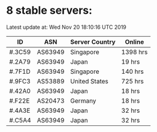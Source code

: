 # 8 stable servers:

Latest update at: Wed Nov 20 18:10:16 UTC 2019

| ID | ASN | Server Country | Online |
| -- | --- | -------------- | ------ |
| #.3C59 | AS63949 | Singapore | 1398 hrs |
| #.2A79 | AS63949 | Japan | 19 hrs |
| #.7F1D | AS63949 | Singapore | 140 hrs |
| #.9FC3 | AS53889 | United States | 725 hrs |
| #.42A0 | AS63949 | Japan | 18 hrs |
| #.F22E | AS20473 | Germany | 18 hrs |
| #.4A3E | AS63949 | Japan | 32 hrs |
| #.C5A4 | AS63949 | Japan | 32 hrs |

